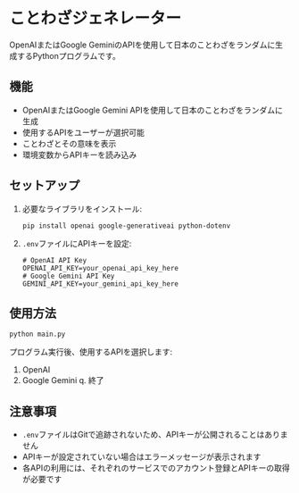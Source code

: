 # ことわざジェネレーター

OpenAIまたはGoogle GeminiのAPIを使用して日本のことわざをランダムに生成するPythonプログラムです。

## 機能

- OpenAIまたはGoogle Gemini APIを使用して日本のことわざをランダムに生成
- 使用するAPIをユーザーが選択可能
- ことわざとその意味を表示
- 環境変数からAPIキーを読み込み

## セットアップ

1. 必要なライブラリをインストール:
   ```
   pip install openai google-generativeai python-dotenv
   ```

2. `.env`ファイルにAPIキーを設定:
   ```
   # OpenAI API Key
   OPENAI_API_KEY=your_openai_api_key_here
   # Google Gemini API Key
   GEMINI_API_KEY=your_gemini_api_key_here
   ```

## 使用方法

```
python main.py
```

プログラム実行後、使用するAPIを選択します:
1. OpenAI
2. Google Gemini
q. 終了

## 注意事項

- `.env`ファイルはGitで追跡されないため、APIキーが公開されることはありません
- APIキーが設定されていない場合はエラーメッセージが表示されます
- 各APIの利用には、それぞれのサービスでのアカウント登録とAPIキーの取得が必要です
